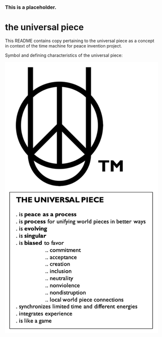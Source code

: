 ### This is a placeholder.

# the universal piece

This README contains copy pertaining to the universal piece as a concept in context of the time machine for peace invention project.

Symbol and defining characteristics of the universal piece:

![](./media/upsymbol.png)
